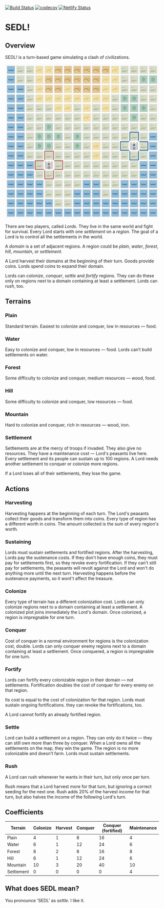 [![Build Status](https://travis-ci.org/acarrara/sedl.svg?branch=master)](https://travis-ci.org/acarrara/sedl)
[![codecov](https://codecov.io/gh/acarrara/sedl/branch/master/graph/badge.svg)](https://codecov.io/gh/acarrara/sedl)
[![Netlify Status](https://api.netlify.com/api/v1/badges/900ef89b-6b80-4e39-8fc0-f3b3b721c13e/deploy-status)](https://app.netlify.com/sites/nifty-shockley-8c8682/deploys)

# SEDL!
## Overview
SEDL! is a turn-based game simulating a clash of civilizations.

<p align="center">
  <img src="https://github.com/acarrara/sedl/blob/master/src/assets/SEDL.png" alt="SEDL" />
</p>

There are two players, called *Lords*. They live in the same world and fight for survival. 
Every Lord starts with one *settlement* on a *region*. The goal of a Lord is to control all the settlements in the world.

A *domain* is a set of adjacent regions. A region could be *plain*, *water*, *forest*, *hill*, *mountain*, or *settlement*.

A Lord harvest their domains at the beginning of their turn. Goods provide coins. Lords spend coins to expand their domain.

Lords can *colonize*, *conquer*, *settle* and *fortify* regions. They can do these only on regions next to a domain containing at least a settlement. Lords can *rush*, too.

## Terrains
### Plain
Standard terrain. Easiest to colonize and conquer, low in resources — food.
### Water
Easy to colonize and conquer, low in resources — food. Lords can’t build settlements on water.
### Forest
Some difficulty to colonize and conquer, medium resources — wood, food.
### Hill
Some difficulty to colonize and conquer, low resources — food.
### Mountain
Hard to colonize and conquer, rich in resources — wood, iron.
### Settlement
Settlements are at the mercy of troops if invaded. They also give no resources. They have a maintenance cost — Lord's peasants live here. 
Every settlement and its people can sustain up to 100 regions. A Lord needs another settlement to conquer or colonize more regions.

If a Lord loses all of their settlements, they lose the game.

## Actions
### Harvesting
Harvesting happens at the beginning of each turn. The Lord's peasants collect their goods and transform them into coins.
Every type of region has a different worth in coins. The amount collected is the sum of every region's worth. 
### Sustaining
Lords must sustain settlements and fortified regions. After the harvesting, Lords pay the sustenance costs. 
If they don't have enough coins, they must pay for settlements first, so they revoke every fortification. 
If they can't still pay for settlements, the peasants will revolt against the Lord and won't do anything more until the next turn.
Harvesting happens before the sustenance payments, so it wont't affect the treasure.  

### Colonize
Every type of terrain has a different colonization cost. Lords can only colonize regions next to a domain containing at least a settlement.
A colonized plot joins immediately the Lord's domain.
Once colonized, a region is impregnable for one turn.

### Conquer
Cost of conquer in a normal environment for regions is the colonization cost, double.
Lords can only conquer enemy regions next to a domain containing at least a settlement.
Once conquered, a region is impregnable for one turn.

### Fortify
Lords can fortify every colonizable region in their domain — not settlements.
Fortification doubles the cost of conquer for every enemy on that region.

Its cost is equal to the cost of colonization for that region. 
Lords must sustain ongoing fortifications. they can revoke the fortifications, too.

A Lord cannot fortify an already fortified region.

### Settle
Lord can build a settlement on a region. They can only do it twice — they can still own more than three by conquer. When a Lord owns all the settlements on the map, they win the game.
The region is no more colonizable and doesn’t farm. Lords must sustain settlements.

### Rush
A Lord can rush whenever he wants in their turn, but only once per turn.

Rush means that a Lord harvest more for that turn, but ignoring a correct seeding for the next one.
Rush adds 20% of the harvest income for that turn, but also halves the income of the following Lord's turn.

## Coefficients

|Terrain   |Colonize|Harvest|Conquer|Conquer (fortified)|Maintenance|
|----------|--------|-------|-------|-------------------|-----------|
|Plain     |4       |1      |8      |16                 |4          |
|Water     |6       |1      |12     |24                 |6          |
|Forest    |8       |2      |8      |16                 |8          |
|Hill      |6       |1      |12     |24                 |6          |
|Mountain  |10      |3      |20     |40                 |10         |
|Settlement|0       |0      |0      |0                  |4          |

## What does SEDL mean?
You pronounce 'SEDL' as *settle*. I like it.

